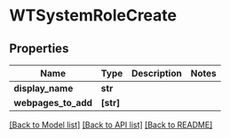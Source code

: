 # WTSystemRoleCreate


## Properties
Name | Type | Description | Notes
------------ | ------------- | ------------- | -------------
**display_name** | **str** |  | 
**webpages_to_add** | **[str]** |  | 

[[Back to Model list]](../README.md#documentation-for-models) [[Back to API list]](../README.md#documentation-for-api-endpoints) [[Back to README]](../README.md)


